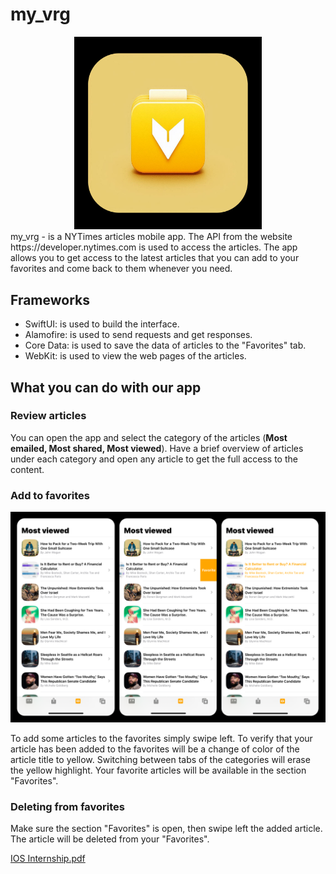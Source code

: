 # my_vrg
<div align="center">
 <img src="mark_images/appIcon.png" alt="my_vrg icon" width="300"/>
</div>
my_vrg - is a NYTimes articles mobile app.
The API from the website https://developer.nytimes.com is used to access the articles. 
The app allows you to get access to the latest articles that you can add to your favorites and come back to them whenever you need. 

## Frameworks

- SwiftUI: is used to build the interface.
- Alamofire: is used to send requests and get responses.
- Core Data: is used to save the data of articles to the "Favorites" tab.
- WebKit: is used to view the web pages of the articles. 

## What you can do with our app 

### Review articles 

You can open the app and select the category of the articles (**Most emailed, Most shared, Most viewed**). Have a brief overview of articles under each category and open any article to get the full access to the content. 

### Add to favorites 

![App_Demo](mark_images/demo.png)

To add some articles to the favorites simply swipe left. To verify that your article has been added to the favorites will be a change of color of the article title to yellow. 
Switching between tabs of the categories will erase the yellow highlight.
Your favorite articles will be available in the section "Favorites". 

### Deleting from favorites

Make sure the section "Favorites" is open, then swipe left the added article. The article will be deleted from your "Favorites".

[IOS Internship.pdf](https://github.com/user-attachments/files/15792587/IOS.Internship.pdf)

